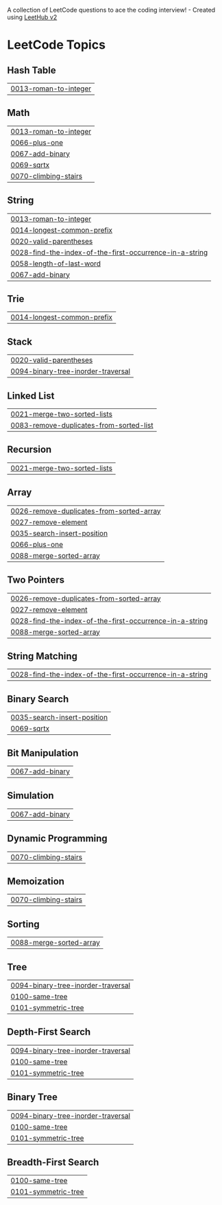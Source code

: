A collection of LeetCode questions to ace the coding interview! - Created using [LeetHub v2](https://github.com/arunbhardwaj/LeetHub-2.0)
<!---LeetCode Topics Start-->
# LeetCode Topics
## Hash Table
|  |
| ------- |
| [0013-roman-to-integer](https://github.com/ghussein616/PracticeProjects/tree/master/0013-roman-to-integer) |
## Math
|  |
| ------- |
| [0013-roman-to-integer](https://github.com/ghussein616/PracticeProjects/tree/master/0013-roman-to-integer) |
| [0066-plus-one](https://github.com/ghussein616/PracticeProjects/tree/master/0066-plus-one) |
| [0067-add-binary](https://github.com/ghussein616/PracticeProjects/tree/master/0067-add-binary) |
| [0069-sqrtx](https://github.com/ghussein616/PracticeProjects/tree/master/0069-sqrtx) |
| [0070-climbing-stairs](https://github.com/ghussein616/PracticeProjects/tree/master/0070-climbing-stairs) |
## String
|  |
| ------- |
| [0013-roman-to-integer](https://github.com/ghussein616/PracticeProjects/tree/master/0013-roman-to-integer) |
| [0014-longest-common-prefix](https://github.com/ghussein616/PracticeProjects/tree/master/0014-longest-common-prefix) |
| [0020-valid-parentheses](https://github.com/ghussein616/PracticeProjects/tree/master/0020-valid-parentheses) |
| [0028-find-the-index-of-the-first-occurrence-in-a-string](https://github.com/ghussein616/PracticeProjects/tree/master/0028-find-the-index-of-the-first-occurrence-in-a-string) |
| [0058-length-of-last-word](https://github.com/ghussein616/PracticeProjects/tree/master/0058-length-of-last-word) |
| [0067-add-binary](https://github.com/ghussein616/PracticeProjects/tree/master/0067-add-binary) |
## Trie
|  |
| ------- |
| [0014-longest-common-prefix](https://github.com/ghussein616/PracticeProjects/tree/master/0014-longest-common-prefix) |
## Stack
|  |
| ------- |
| [0020-valid-parentheses](https://github.com/ghussein616/PracticeProjects/tree/master/0020-valid-parentheses) |
| [0094-binary-tree-inorder-traversal](https://github.com/ghussein616/PracticeProjects/tree/master/0094-binary-tree-inorder-traversal) |
## Linked List
|  |
| ------- |
| [0021-merge-two-sorted-lists](https://github.com/ghussein616/PracticeProjects/tree/master/0021-merge-two-sorted-lists) |
| [0083-remove-duplicates-from-sorted-list](https://github.com/ghussein616/PracticeProjects/tree/master/0083-remove-duplicates-from-sorted-list) |
## Recursion
|  |
| ------- |
| [0021-merge-two-sorted-lists](https://github.com/ghussein616/PracticeProjects/tree/master/0021-merge-two-sorted-lists) |
## Array
|  |
| ------- |
| [0026-remove-duplicates-from-sorted-array](https://github.com/ghussein616/PracticeProjects/tree/master/0026-remove-duplicates-from-sorted-array) |
| [0027-remove-element](https://github.com/ghussein616/PracticeProjects/tree/master/0027-remove-element) |
| [0035-search-insert-position](https://github.com/ghussein616/PracticeProjects/tree/master/0035-search-insert-position) |
| [0066-plus-one](https://github.com/ghussein616/PracticeProjects/tree/master/0066-plus-one) |
| [0088-merge-sorted-array](https://github.com/ghussein616/PracticeProjects/tree/master/0088-merge-sorted-array) |
## Two Pointers
|  |
| ------- |
| [0026-remove-duplicates-from-sorted-array](https://github.com/ghussein616/PracticeProjects/tree/master/0026-remove-duplicates-from-sorted-array) |
| [0027-remove-element](https://github.com/ghussein616/PracticeProjects/tree/master/0027-remove-element) |
| [0028-find-the-index-of-the-first-occurrence-in-a-string](https://github.com/ghussein616/PracticeProjects/tree/master/0028-find-the-index-of-the-first-occurrence-in-a-string) |
| [0088-merge-sorted-array](https://github.com/ghussein616/PracticeProjects/tree/master/0088-merge-sorted-array) |
## String Matching
|  |
| ------- |
| [0028-find-the-index-of-the-first-occurrence-in-a-string](https://github.com/ghussein616/PracticeProjects/tree/master/0028-find-the-index-of-the-first-occurrence-in-a-string) |
## Binary Search
|  |
| ------- |
| [0035-search-insert-position](https://github.com/ghussein616/PracticeProjects/tree/master/0035-search-insert-position) |
| [0069-sqrtx](https://github.com/ghussein616/PracticeProjects/tree/master/0069-sqrtx) |
## Bit Manipulation
|  |
| ------- |
| [0067-add-binary](https://github.com/ghussein616/PracticeProjects/tree/master/0067-add-binary) |
## Simulation
|  |
| ------- |
| [0067-add-binary](https://github.com/ghussein616/PracticeProjects/tree/master/0067-add-binary) |
## Dynamic Programming
|  |
| ------- |
| [0070-climbing-stairs](https://github.com/ghussein616/PracticeProjects/tree/master/0070-climbing-stairs) |
## Memoization
|  |
| ------- |
| [0070-climbing-stairs](https://github.com/ghussein616/PracticeProjects/tree/master/0070-climbing-stairs) |
## Sorting
|  |
| ------- |
| [0088-merge-sorted-array](https://github.com/ghussein616/PracticeProjects/tree/master/0088-merge-sorted-array) |
## Tree
|  |
| ------- |
| [0094-binary-tree-inorder-traversal](https://github.com/ghussein616/PracticeProjects/tree/master/0094-binary-tree-inorder-traversal) |
| [0100-same-tree](https://github.com/ghussein616/PracticeProjects/tree/master/0100-same-tree) |
| [0101-symmetric-tree](https://github.com/ghussein616/PracticeProjects/tree/master/0101-symmetric-tree) |
## Depth-First Search
|  |
| ------- |
| [0094-binary-tree-inorder-traversal](https://github.com/ghussein616/PracticeProjects/tree/master/0094-binary-tree-inorder-traversal) |
| [0100-same-tree](https://github.com/ghussein616/PracticeProjects/tree/master/0100-same-tree) |
| [0101-symmetric-tree](https://github.com/ghussein616/PracticeProjects/tree/master/0101-symmetric-tree) |
## Binary Tree
|  |
| ------- |
| [0094-binary-tree-inorder-traversal](https://github.com/ghussein616/PracticeProjects/tree/master/0094-binary-tree-inorder-traversal) |
| [0100-same-tree](https://github.com/ghussein616/PracticeProjects/tree/master/0100-same-tree) |
| [0101-symmetric-tree](https://github.com/ghussein616/PracticeProjects/tree/master/0101-symmetric-tree) |
## Breadth-First Search
|  |
| ------- |
| [0100-same-tree](https://github.com/ghussein616/PracticeProjects/tree/master/0100-same-tree) |
| [0101-symmetric-tree](https://github.com/ghussein616/PracticeProjects/tree/master/0101-symmetric-tree) |
<!---LeetCode Topics End-->